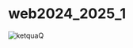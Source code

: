 # web2024_2025_1

![ketquaQ](https://github.com/user-attachments/assets/9fdf07a0-e586-4a76-86bf-3cd072b731de)
